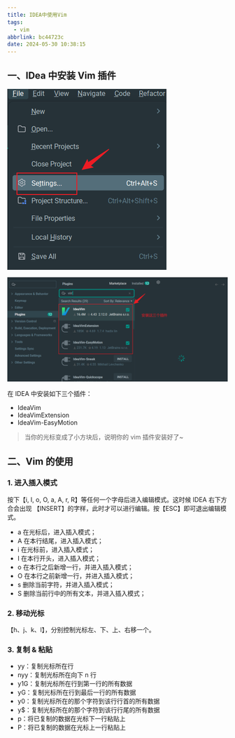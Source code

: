 ```yaml
---
title: IDEA中使用Vim
tags:
  - vim
abbrlink: bc44723c
date: 2024-05-30 10:38:15
---
```


## 一、IDea 中安装 Vim 插件

![image-20240530104021464](../../images/articles/vim/idea-setting.png)

![image-20240530104213244](../../images/articles/vim/idea-plugin.jpg)

在 IDEA 中安装如下三个插件：

- IdeaVim
- IdeaVimExtension
- IdeaVim-EasyMotion

> 当你的光标变成了小方块后，说明你的 vim 插件安装好了~

## 二、Vim 的使用

### 1. 进入插入模式

按下【i, I, o, O, a, A, r, R】等任何一个字母后进入编辑模式。这时候 IDEA 右下方合会出现 【INSERT】的字样，此时才可以进行编辑。按【ESC】即可退出编辑模式。

- a 在光标后，进入插入模式；
- A 在本行结尾，进入插入模式；
- i 在光标前，进入插入模式；
- I 在本行开头，进入插入模式；
- o 在本行之后新增一行，并进入插入模式；
- O 在本行之前新增一行，并进入插入模式；
- s 删除当前字符，并进入插入模式；
- S 删除当前行中的所有文本，并进入插入模式；

### 2. 移动光标

【h、j、k、l】，分别控制光标左、下、上、右移一个。

### 3. 复制 & 粘贴

- yy：复制光标所在行
- nyy：复制光标所在向下 n 行
- y1G：复制光标所在行到第一行的所有数据
- yG：复制光标所在行到最后一行的所有数据
- y0：复制光标所在的那个字符到该行行首的所有数据
- y$：复制光标所在的那个字符到该行行尾的所有数据
- p：将已复制的数据在光标下一行粘贴上
- P：将已复制的数据在光标上一行粘贴上
